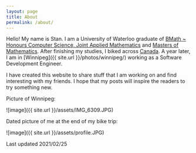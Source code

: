 ```yaml
---
layout: page
title: About
permalink: /about/
---
```


Hello! My name is Stan. I am a University of Waterloo graduate of [BMath ~ Honours Computer Science, Joint Applied Mathematics]({{site.url}}/courses/) and [Masters of Mathematics](https://uwspace.uwaterloo.ca/handle/10012/14740). After finishing my studies, I biked across [Canada](https://twotired.ca). A year later, I am in [Winnipeg]({{ site.url }}/photos/winnipeg/) working as a Software Development Engineer.


I have created this website to share stuff that I am working on and find interesting with my friends. I hope that my posts will inspire the readers to try something new.

Picture of Winnipeg:

![image]({{ site.url }}/assets/IMG_6309.JPG)

Dated picture of me at the end of my bike trip:

![image]({{ site.url }}/assets/profile.JPG)

Last updated 2021/02/25
